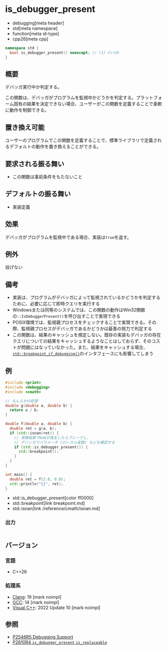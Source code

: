 # is_debugger_present
* debugging[meta header]
* std[meta namespace]
* function[meta id-type]
* cpp26[meta cpp]

```cpp
namespace std {
  bool is_debugger_present() noexcept; // (1) C++26
}
```

## 概要
デバッガ実行中か判定する。

この関数は、デバッガがプログラムを監視中かどうかを判定する。プラットフォーム固有の結果を決定できない場合、ユーザーがこの関数を定義することで柔軟に動作を制御できる。


## 置き換え可能
ユーザーのプログラムでこの関数を定義することで、標準ライブラリで定義されるデフォルトの動作を置き換えることができる。

## 要求される振る舞い
- この関数は事前条件をもたないこと


## デフォルトの振る舞い
- 実装定義


## 効果
デバッガがプログラムを監視中である場合、実装は`true`を返す。


## 例外
投げない


## 備考
- 実装は、プログラムがデバッガによって監視されているかどうかを判定するために、必要に応じて即時クエリを実行する
- Windowsまたは同等のシステムでは、この関数の動作はWin32関数の`::IsDebuggerPresent()`を呼び出すことで実現できる
- POSIX環境では、監視親プロセスをチェックすることで実現できる。その際、監視親プロセスがデバッガであるかどうかは最善の努力で判定する
- この関数は、結果のキャッシュを規定しない。既存の実装もデバッガの存在クエリについての結果をキャッシュするようなことはしておらず、そのコストが問題にはなっていなかった。また、結果をキャッシュする場合、[`std::breakpoint_if_debugging()`](breakpoint_if_debugging.md)のインタフェースにも影響してしまう


## 例
```cpp example
#include <print>
#include <debugging>
#include <cmath>

// なんらかの処理
double g(double a, double b) {
  return a / b;
}

double f(double a, double b) {
  double ret = g(a, b);
  if (std::isnan(ret)) {
    // 演算結果でNaNが発生したらブレークし、
    // デバッガでパラメータ (ローカル変数) などを確認する
    if (std::is_debugger_present()) {
      std::breakpoint();
    }
  }
}

int main() {
  double ret = f(2.0, 0.0);
  std::println("{}", ret);
}
```
* std::is_debugger_present[color ff0000]
* std::breakpoint[link breakpoint.md]
* std::isnan[link /reference/cmath/isnan.md]

### 出力
```
```


## バージョン
### 言語
- C++26

### 処理系
- [Clang](/implementation.md#clang): 19 [mark noimpl]
- [GCC](/implementation.md#gcc): 14 [mark noimpl]
- [Visual C++](/implementation.md#visual_cpp): 2022 Update 10 [mark noimpl]


## 参照
- [P2546R5 Debugging Support](https://open-std.org/jtc1/sc22/wg21/docs/papers/2023/p2546r5.html)
- [P2810R4 `is_debugger_present` `is_replaceable`](https://www.open-std.org/jtc1/sc22/wg21/docs/papers/2024/p2810r4.html)
